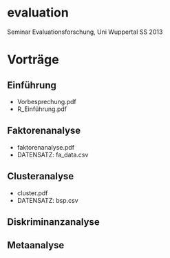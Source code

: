 evaluation
==========

Seminar Evaluationsforschung, Uni Wuppertal SS 2013


# Vorträge

## Einführung
- Vorbesprechung.pdf
- R_Einführung.pdf 

## Faktorenanalyse
- faktorenanalyse.pdf
- DATENSATZ: fa_data.csv

## Clusteranalyse
- cluster.pdf
- DATENSATZ: bsp.csv

## Diskriminanzanalyse


## Metaanalyse
